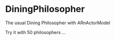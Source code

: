 # DiningPhilosopher

The usual Dining Philosopher with ARnActorModel

Try it with 50 philosophers ...
